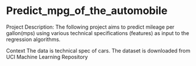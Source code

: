 # Predict_mpg_of_the_automobile
Project Description: The following project aims to predict mileage per gallon(mps) using various technical specifications (features) as input to the regression algorithms. 

Context The data is technical spec of cars. The dataset is downloaded from UCI Machine Learning Repository
